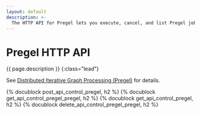 ```yaml
---
layout: default
description: >-
  The HTTP API for Pregel lets you execute, cancel, and list Pregel jobs
---
```

# Pregel HTTP API

{{ page.description }}
{:class="lead"}

See [Distributed Iterative Graph Processing (Pregel)](../graphs-pregel.html)
for details.

{% docublock post_api_control_pregel, h2 %}
{% docublock get_api_control_pregel_pregel, h2 %}
{% docublock get_api_control_pregel, h2 %}
{% docublock delete_api_control_pregel_pregel, h2 %}
